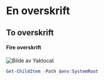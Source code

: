 # En overskrift

## To overskrift

#### Fire overskrift

![Bilde av Yaktocat](https://octodex.github.com/images/yaktocat.png)


```powershell
Get-ChildItem -Path $env:SystemRoot
```
